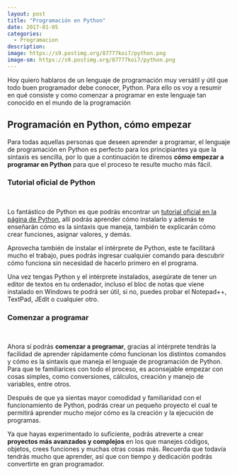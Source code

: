 ```yaml
---
layout: post
title: "Programación en Python"
date: 2017-01-05
categories:
  - Programacion
description: 
image: https://s9.postimg.org/87777koi7/python.png
image-sm: https://s9.postimg.org/87777koi7/python.png
---
```

<p>Hoy quiero hablaros de un lenguaje de programación muy versátil y útil que todo buen programador debe conocer, Python. Para ello os voy a resumir en qué consiste y como comenzar a programar en este lenguaje tan conocido en el mundo de la programación</p>
<h2>Programación en Python, cómo empezar</h2>
<p>Para todas aquellas personas que deseen aprender a programar, el lenguaje de programación en Python es perfecto para los principiantes ya que la sintaxis es sencilla, por lo que a continuación te diremos <strong>cómo empezar a programar en Python</strong> para que el proceso te resulte mucho más fácil.</p>
<h3>Tutorial oficial de Python</h3>
<br/>
<p>Lo fantástico de Python es que podrás encontrar un <a href="https://www.python.org/">tutorial oficial en la página de Python</a>, allí podrás aprender cómo instalarlo y además te enseñarán cómo es la sintaxis que maneja, también te explicarán cómo crear funciones, asignar valores, y demás. </p>
<p>Aprovecha también de instalar el intérprete de Python, este te facilitará mucho el trabajo, pues podrás ingresar cualquier comando para descubrir cómo funciona sin necesidad de hacerlo primero en el programa.</p>

<p>Una vez tengas Python y el intérprete instalados, asegúrate de tener un editor de textos en tu ordenador, incluso el bloc de notas que viene instalado en Windows te podrá ser útil, si no, puedes probar el Notepad++, TextPad, JEdit o cualquier otro.</p>
<h3>Comenzar a programar</h3>
<br/>
<p>Ahora sí podrás <strong>comenzar a programar</strong>, gracias al intérprete tendrás la facilidad de aprender rápidamente cómo funcionan los distintos comandos y cómo es la sintaxis que maneja el lenguaje de programación de Python. Para que te familiarices con todo el proceso, es aconsejable empezar con cosas simples, como conversiones, cálculos, creación y manejo de variables, entre otros.</p>

<p>Después de que ya sientas mayor comodidad y familiaridad con el funcionamiento de Python, podrás crear un pequeño proyecto  el cual te permitirá aprender mucho mejor cómo es la creación y la ejecución de programas.</p>

<p>Ya que hayas experimentado lo suficiente, podrás atreverte a crear <strong>proyectos más avanzados y complejos</strong> en los que manejes códigos, objetos, crees funciones y muchas otras cosas más. Recuerda que todavía tendrás mucho que aprender, así que con tiempo y dedicación podrás convertirte en gran programador.</p>
